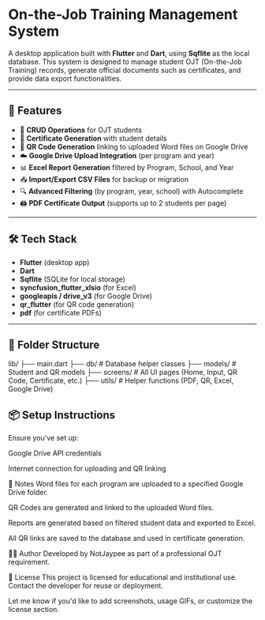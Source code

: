 # On-the-Job Training Management System

A desktop application built with **Flutter** and **Dart**, using **Sqflite** as the local database. This system is designed to manage student OJT (On-the-Job Training) records, generate official documents such as certificates, and provide data export functionalities.

---

## 🚀 Features

- 🔧 **CRUD Operations** for OJT students  
- 📄 **Certificate Generation** with student details  
- 🔗 **QR Code Generation** linking to uploaded Word files on Google Drive  
- ☁️ **Google Drive Upload Integration** (per program and year)
- 📊 **Excel Report Generation** filtered by Program, School, and Year  
- 📥 **Import/Export CSV Files** for backup or migration  
- 🔍 **Advanced Filtering** (by program, year, school) with Autocomplete  
- 🖨️ **PDF Certificate Output** (supports up to 2 students per page)

---

## 🛠 Tech Stack

- **Flutter** (desktop app)
- **Dart**
- **Sqflite** (SQLite for local storage)
- **syncfusion_flutter_xlsio** (for Excel)
- **googleapis / drive_v3** (for Google Drive)
- **qr_flutter** (for QR code generation)
- **pdf** (for certificate PDFs)

---

## 📁 Folder Structure

lib/
├── main.dart
├── db/ # Database helper classes
├── models/ # Student and QR models
├── screens/ # All UI pages (Home, Input, QR Code, Certificate, etc.)
├── utils/ # Helper functions (PDF, QR, Excel, Google Drive)

## 📦 Setup Instructions

Ensure you've set up:

Google Drive API credentials

Internet connection for uploading and QR linking

📌 Notes
Word files for each program are uploaded to a specified Google Drive folder.

QR Codes are generated and linked to the uploaded Word files.

Reports are generated based on filtered student data and exported to Excel.

All QR links are saved to the database and used in certificate generation.

🧑‍💼 Author
Developed by NotJaypee as part of a professional OJT requirement.

📄 License
This project is licensed for educational and institutional use. Contact the developer for reuse or deployment.

Let me know if you'd like to add screenshots, usage GIFs, or customize the license section.
